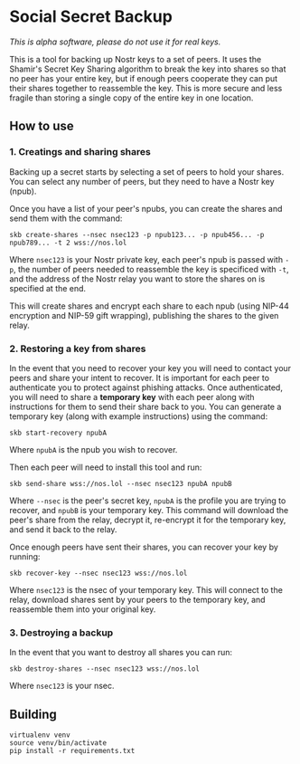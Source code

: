 # Social Secret Backup

_This is alpha software, please do not use it for real keys._

This is a tool for backing up Nostr keys to a set of peers. It uses the Shamir's Secret Key Sharing algorithm to break the key into shares so that no peer has your entire key, but if enough peers cooperate they can put their shares together to reassemble the key. This is more secure and less fragile than storing a single copy of the entire key in one location. 

## How to use

### 1. Creatings and sharing shares

Backing up a secret starts by selecting a set of peers to hold your shares. You can select any number of peers, but they need to have a Nostr key (npub).

Once you have a list of your peer's npubs, you can create the shares and send them with the command:

```shell
skb create-shares --nsec nsec123 -p npub123... -p npub456... -p npub789... -t 2 wss://nos.lol
```

Where `nsec123` is your Nostr private key, each peer's npub is passed with `-p`, the number of peers needed to reassemble the key is specificed with `-t`, and the address of the Nostr relay you want to store the shares on is specified at the end.

This will create shares and encrypt each share to each npub (using NIP-44 encryption and NIP-59 gift wrapping), publishing the shares to the given relay. 

### 2. Restoring a key from shares

In the event that you need to recover your key you will need to contact your peers and share your intent to recover. It is important for each peer to authenticate you to protect against phishing attacks. Once authenticated, you will need to share a **temporary key** with each peer along with instructions for them to send their share back to you. You can generate a temporary key (along with example instructions) using the command:

```shell
skb start-recovery npubA
```

Where `npubA` is the npub you wish to recover.

Then each peer will need to install this tool and run:
```shell
skb send-share wss://nos.lol --nsec nsec123 npubA npubB
```

Where `--nsec` is the peer's secret key, `npubA` is the profile you are trying to recover, and `npubB` is your temporary key. This command will download the peer's share from the relay, decrypt it, re-encrypt it for the temporary key, and send it back to the relay.

Once enough peers have sent their shares, you can recover your key by running:

```shell
skb recover-key --nsec nsec123 wss://nos.lol
```

Where `nsec123` is the nsec of your temporary key. This will connect to the relay, download shares sent by your peers to the temporary key, and reassemble them into your original key.

### 3. Destroying a backup

In the event that you want to destroy all shares you can run:
```
skb destroy-shares --nsec nsec123 wss://nos.lol
```

Where `nsec123` is your nsec.

## Building

```shell
virtualenv venv
source venv/bin/activate
pip install -r requirements.txt
```
